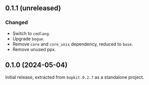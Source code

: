 ## 0.1.1 (unreleased)

### Changed

- Switch to `cmdlang`.
- Upgrade `bogue`.
- Remove `core` and `core_unix` dependency, reduced to `base`.
- Remove unused ppx.

## 0.1.0 (2024-05-04)

Initial release, extracted from `bopkit.0.2.7` as a standalone project.

